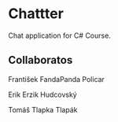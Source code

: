 # Chattter
Chat application for C# Course.

## Collaboratos
František FandaPanda Policar

Erik Erzik Hudcovský

Tomáš Tlapka Tlapák
